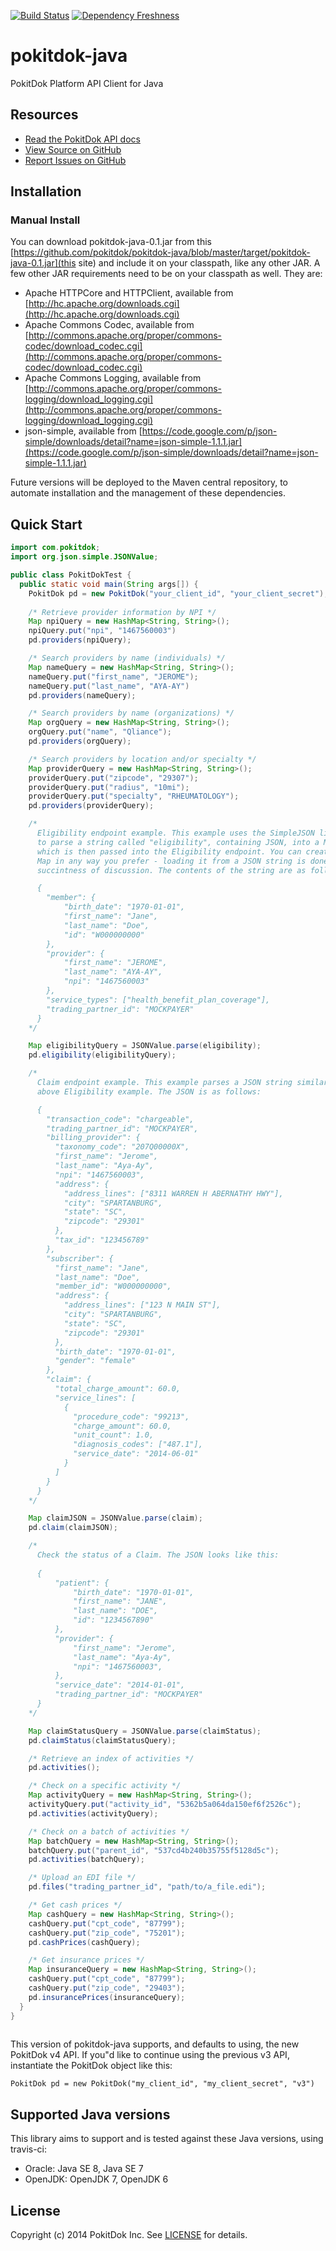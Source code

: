 [![Build Status](https://travis-ci.org/pokitdok/pokitdok-java.svg?branch=master)](https://travis-ci.org/pokitdok/pokitdok-java)
[![Dependency Freshness](https://www.versioneye.com/user/projects/538e498b46c4739edd0000ee/badge.svg)](https://www.versioneye.com/user/projects/538e498b46c4739edd0000ee)


pokitdok-java
=============

PokitDok Platform API Client for Java

## Resources
* [Read the PokitDok API docs][apidocs]
* [View Source on GitHub][code]
* [Report Issues on GitHub][issues]

[apidocs]: https://platform.pokitdok.com/documentation/v4#/
[code]: https://github.com/PokitDok/pokitdok-java
[issues]: https://github.com/PokitDok/pokitdok-java/issues

## Installation

### Manual Install
You can download pokitdok-java-0.1.jar from this [https://github.com/pokitdok/pokitdok-java/blob/master/target/pokitdok-java-0.1.jar](this site) and include it on your classpath, like any other JAR.
A few other JAR requirements need to be on your classpath as well. They are:
* Apache HTTPCore and HTTPClient, available from [http://hc.apache.org/downloads.cgi](http://hc.apache.org/downloads.cgi)
* Apache Commons Codec, available from [http://commons.apache.org/proper/commons-codec/download_codec.cgi](http://commons.apache.org/proper/commons-codec/download_codec.cgi)
* Apache Commons Logging, available from [http://commons.apache.org/proper/commons-logging/download_logging.cgi](http://commons.apache.org/proper/commons-logging/download_logging.cgi)
* json-simple, available from [https://code.google.com/p/json-simple/downloads/detail?name=json-simple-1.1.1.jar](https://code.google.com/p/json-simple/downloads/detail?name=json-simple-1.1.1.jar)

Future versions will be deployed to the Maven central repository, to automate installation and the management of these dependencies.

## Quick Start
```java
import com.pokitdok;
import org.json.simple.JSONValue;

public class PokitDokTest {
  public static void main(String args[]) {
    PokitDok pd = new PokitDok("your_client_id", "your_client_secret");
    
    /* Retrieve provider information by NPI */
    Map npiQuery = new HashMap<String, String>();
    npiQuery.put("npi", "1467560003")
    pd.providers(npiQuery);

    /* Search providers by name (individuals) */
    Map nameQuery = new HashMap<String, String>();
    nameQuery.put("first_name", "JEROME");
    nameQuery.put("last_name", "AYA-AY")
    pd.providers(nameQuery);

    /* Search providers by name (organizations) */
    Map orgQuery = new HashMap<String, String>();
    orgQuery.put("name", "Qliance");
    pd.providers(orgQuery);

    /* Search providers by location and/or specialty */
    Map providerQuery = new HashMap<String, String>();
    providerQuery.put("zipcode", "29307");
    providerQuery.put("radius", "10mi");
    providerQuery.put("specialty", "RHEUMATOLOGY");
    pd.providers(providerQuery);

    /*
      Eligibility endpoint example. This example uses the SimpleJSON library
      to parse a string called "eligibility", containing JSON, into a Map,
      which is then passed into the Eligibility endpoint. You can create this
      Map in any way you prefer - loading it from a JSON string is done for
      succintness of discussion. The contents of the string are as follows:

      {
        "member": {
            "birth_date": "1970-01-01",
            "first_name": "Jane",
            "last_name": "Doe",
            "id": "W000000000"
        },
        "provider": {
            "first_name": "JEROME",
            "last_name": "AYA-AY",
            "npi": "1467560003"
        },
        "service_types": ["health_benefit_plan_coverage"],
        "trading_partner_id": "MOCKPAYER"
      }
    */

    Map eligibilityQuery = JSONValue.parse(eligibility);
    pd.eligibility(eligibilityQuery);

    /*
      Claim endpoint example. This example parses a JSON string similarly to the
      above Eligibility example. The JSON is as follows:

      {
        "transaction_code": "chargeable",
        "trading_partner_id": "MOCKPAYER",
        "billing_provider": {
          "taxonomy_code": "207Q00000X",
          "first_name": "Jerome",
          "last_name": "Aya-Ay",
          "npi": "1467560003",
          "address": {
            "address_lines": ["8311 WARREN H ABERNATHY HWY"],
            "city": "SPARTANBURG",
            "state": "SC",
            "zipcode": "29301"
          },
          "tax_id": "123456789"
        },
        "subscriber": {
          "first_name": "Jane",
          "last_name": "Doe",
          "member_id": "W000000000",
          "address": {
            "address_lines": ["123 N MAIN ST"],
            "city": "SPARTANBURG",
            "state": "SC",
            "zipcode": "29301"
          },
          "birth_date": "1970-01-01",
          "gender": "female"
        },
        "claim": {
          "total_charge_amount": 60.0,
          "service_lines": [
            {
              "procedure_code": "99213",
              "charge_amount": 60.0,
              "unit_count": 1.0,
              "diagnosis_codes": ["487.1"],
              "service_date": "2014-06-01"
            }
          ]
        }
      }
    */

    Map claimJSON = JSONValue.parse(claim);
    pd.claim(claimJSON);

    /*
      Check the status of a Claim. The JSON looks like this:
      
      {
          "patient": {
              "birth_date": "1970-01-01",
              "first_name": "JANE",
              "last_name": "DOE",
              "id": "1234567890"
          },
          "provider": {
              "first_name": "Jerome",
              "last_name": "Aya-Ay",
              "npi": "1467560003",
          },
          "service_date": "2014-01-01",
          "trading_partner_id": "MOCKPAYER"
      }
    */

    Map claimStatusQuery = JSONValue.parse(claimStatus);
    pd.claimStatus(claimStatusQuery);

    /* Retrieve an index of activities */
    pd.activities();

    /* Check on a specific activity */
    Map activityQuery = new HashMap<String, String>();
    activityQuery.put("activity_id", "5362b5a064da150ef6f2526c");
    pd.activities(activityQuery);

    /* Check on a batch of activities */
    Map batchQuery = new HashMap<String, String>();
    batchQuery.put("parent_id", "537cd4b240b35755f5128d5c");
    pd.activities(batchQuery);

    /* Upload an EDI file */
    pd.files("trading_partner_id", "path/to/a_file.edi");

    /* Get cash prices */
    Map cashQuery = new HashMap<String, String>();
    cashQuery.put("cpt_code", "87799");
    cashQuery.put("zip_code", "75201");
    pd.cashPrices(cashQuery);

    /* Get insurance prices */
    Map insuranceQuery = new HashMap<String, String>();
    cashQuery.put("cpt_code", "87799");
    cashQuery.put("zip_code", "29403");
    pd.insurancePrices(insuranceQuery);
  }
}
    
```

This version of pokitdok-java supports, and defaults to using, the new
PokitDok v4 API. If you"d like to continue using the previous v3 API,
instantiate the PokitDok object like this:

```
PokitDok pd = new PokitDok("my_client_id", "my_client_secret", "v3")
```

## Supported Java versions
This library aims to support and is tested against these Java versions, 
using travis-ci:

* Oracle: Java SE 8, Java SE 7
* OpenJDK: OpenJDK 7, OpenJDK 6

## License
Copyright (c) 2014 PokitDok Inc. See [LICENSE][] for details.

[license]: LICENSE.txt
